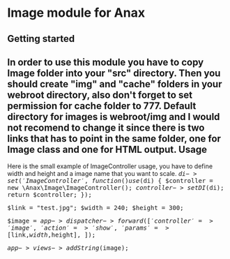 Image module for Anax
========================
Getting started
------------------
In order to use this module you have to copy Image folder into your "src" directory. Then you should create "img" and "cache" folders in your webroot directory, also don't forget to set permission for cache folder to 777. Default directory for images is webroot/img and I would not recomend to change it since there is two links that has to point in the same folder, one for Image class and one for HTML output.
Usage
-------

Here is the small example of ImageController usage, you have to define width and height and a image name that you want to scale.
<tt>
$di->set('ImageController', function() use ($di) {
    $controller = new \Anax\Image\ImageController();
    $controller->setDI($di);
    return $controller;
});

$link = "test.jpg";
$width = 240;
$height = 300;

$image = $app->dispatcher->forward([
	'controller' => 'image',
	'action'     => 'show',
	'params'	 => [$link,$width,$height],
]);

$app->views->addString($image);
<tt/>
